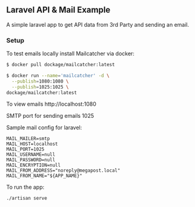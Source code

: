 ## Laravel API & Mail Example

A simple laravel app to get API data from 3rd Party and sending an email.

### Setup

To test emails locally install Mailcatcher via docker:

```bash
$ docker pull dockage/mailcatcher:latest

$ docker run --name='mailcatcher' -d \
  --publish=1080:1080 \
  --publish=1025:1025 \
dockage/mailcatcher:latest
```
To view emails http://localhost:1080

SMTP port for sending emails 1025

Sample mail config for laravel:
```dotenv
MAIL_MAILER=smtp
MAIL_HOST=localhost
MAIL_PORT=1025
MAIL_USERNAME=null
MAIL_PASSWORD=null
MAIL_ENCRYPTION=null
MAIL_FROM_ADDRESS="noreply@megapost.local"
MAIL_FROM_NAME="${APP_NAME}"
```

To run the app:
```bash
./artisan serve
```
